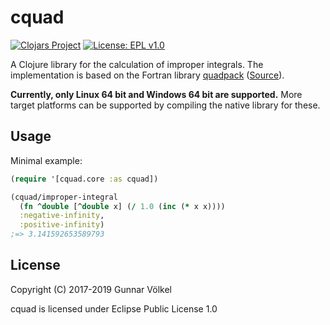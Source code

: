 # cquad

[![Clojars Project](https://img.shields.io/clojars/v/cquad.svg)](https://clojars.org/cquad)
[![License: EPL v1.0](https://img.shields.io/badge/License-EPL%20v1.0-blue.svg)](https://www.eclipse.org/legal/epl-v10.html)

A Clojure library for the calculation of improper integrals.
The implementation is based on the Fortran library [quadpack](https://people.sc.fsu.edu/~jburkardt/f_src/quadpack_double/quadpack_double.html) ([Source](https://people.sc.fsu.edu/~jburkardt/f_src/quadpack_double/quadpack_double.f90)).

**Currently, only Linux 64 bit and Windows 64 bit are supported.**
More target platforms can be supported by compiling the native library for these.

## Usage

Minimal example:

```clojure
(require '[cquad.core :as cquad])

(cquad/improper-integral
  (fn ^double [^double x] (/ 1.0 (inc (* x x))))
  :negative-infinity,
  :positive-infinity)
;=> 3.141592653589793
```


## License

Copyright (C) 2017-2019 Gunnar Völkel

cquad is licensed under Eclipse Public License 1.0

